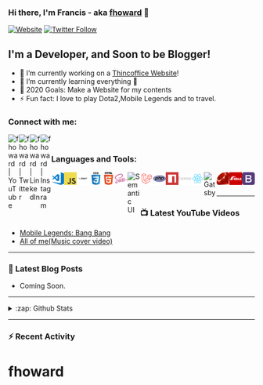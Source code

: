### Hi there, I'm Francis - aka [fhoward][website] 👋

[![Website](https://img.shields.io/badge/linkedin-%230077B5.svg?&style=for-the-badge&logo=linkedin&logoColor=white)](https://www.linkedin.com/in/fhoward28/)
[![Twitter Follow](https://img.shields.io/twitter/follow/francishoward28?color=1DA1F2&logo=twitter&style=for-the-badge)](https://twitter.com/intent/follow?original_referer=https%3A%2F%2Fgithub.com%2Ffhoward&screen_name=francishoward28)

## I'm a Developer, and Soon to be Blogger!

- 🔭 I’m currently working on a [Thincoffice Website][credits_mlw]!
- 🌱 I’m currently learning everything 🤣
- 🥅 2020 Goals: Make a Website for my contents
- ⚡ Fun fact: I love to play Dota2,Mobile Legends and to travel.

### Connect with me:

[<img align="left" alt="fhoward | YouTube" width="22px" src="https://cdn.jsdelivr.net/npm/simple-icons@v3/icons/youtube.svg" />][youtube]
[<img align="left" alt="fhoward | Twitter" width="22px" src="https://cdn.jsdelivr.net/npm/simple-icons@v3/icons/twitter.svg" />][twitter]
[<img align="left" alt="fhoward | LinkedIn" width="22px" src="https://cdn.jsdelivr.net/npm/simple-icons@v3/icons/linkedin.svg" />][linkedin]
[<img align="left" alt="fhoward | Instagram" width="22px" src="https://cdn.jsdelivr.net/npm/simple-icons@v3/icons/instagram.svg" />][instagram]

<br />

### Languages and Tools:

[<img align="left" alt="Visual Studio Code" width="26px" src="https://raw.githubusercontent.com/github/explore/80688e429a7d4ef2fca1e82350fe8e3517d3494d/topics/visual-studio-code/visual-studio-code.png" />][webdevplaylist]
[<img align="left" alt="javascript" width="26px" src="https://raw.githubusercontent.com/github/explore/80688e429a7d4ef2fca1e82350fe8e3517d3494d/topics/javascript/javascript.png" />][lang]
[<img align="left" alt="jQuery" width="26px" src="https://raw.githubusercontent.com/github/explore/80688e429a7d4ef2fca1e82350fe8e3517d3494d/topics/jquery/jquery.png" />][framework]
[<img align="left" alt="css3" width="26px" src="https://raw.githubusercontent.com/github/explore/80688e429a7d4ef2fca1e82350fe8e3517d3494d/topics/css/css.png" />][lang]
[<img align="left" alt="HTML5" width="26px" src="https://raw.githubusercontent.com/github/explore/80688e429a7d4ef2fca1e82350fe8e3517d3494d/topics/html/html.png" />][lang]
[<img align="left" alt="sass" width="26px" src="https://raw.githubusercontent.com/github/explore/80688e429a7d4ef2fca1e82350fe8e3517d3494d/topics/sass/sass.png" />][lang]
[<img align="left" alt="Semantic UI" width="26px" src="https://camo.githubusercontent.com/64fc67646c5de06fe6aae46b33accdb111208897/687474703a2f2f73656d616e7469632d75692e636f6d2f696d616765732f6c6f676f2e706e67" />][framework]
[<img align="left" alt="Laravel" width="26px" src="https://raw.githubusercontent.com/github/explore/56a826d05cf762b2b50ecbe7d492a839b04f3fbf/topics/laravel/laravel.png" />][framework]
[<img align="left" alt="PHP" width="26px" src="https://raw.githubusercontent.com/github/explore/ccc16358ac4530c6a69b1b80c7223cd2744dea83/topics/php/php.png" />][lang]
[<img align="left" alt="NPM" width="26px" src="https://raw.githubusercontent.com/github/explore/80688e429a7d4ef2fca1e82350fe8e3517d3494d/topics/npm/npm.png" />][pm]
[<img align="left" alt="Express" width="26px" src="https://raw.githubusercontent.com/github/explore/80688e429a7d4ef2fca1e82350fe8e3517d3494d/topics/express/express.png" />][framework]
[<img align="left" alt="React" width="26px" src="https://raw.githubusercontent.com/github/explore/80688e429a7d4ef2fca1e82350fe8e3517d3494d/topics/react/react.png" />][js]
[<img align="left" alt="Gatsby" width="26px" src="https://camo.githubusercontent.com/c82d5dbe0efc4f71771b4c656fd96b91d6103a8d/68747470733a2f2f7777772e6761747362796a732e636f6d2f4761747362792d4d6f6e6f6772616d2e737667" />][framework]
[<img align="left" alt="Ruby" width="26px" src="https://raw.githubusercontent.com/github/explore/80688e429a7d4ef2fca1e82350fe8e3517d3494d/topics/ruby/ruby.png" />][lang]
[<img align="left" alt="RoR" width="26px" src="https://raw.githubusercontent.com/github/explore/80688e429a7d4ef2fca1e82350fe8e3517d3494d/topics/rails/rails.png" />][framework]
[<img align="left" alt="RoR" width="26px" src="https://raw.githubusercontent.com/github/explore/80688e429a7d4ef2fca1e82350fe8e3517d3494d/topics/bootstrap/bootstrap.png" />][framework]

<br />
<br />

---

### 📺 Latest YouTube Videos

<!-- YOUTUBE:START -->
- [Mobile Legends: Bang Bang](https://www.youtube.com/watch?v=NvyXka6mWPw)
- [All of me(Music cover video)](https://www.youtube.com/watch?v=qOH1eMA0M3Q)
<!-- YOUTUBE:END -->

<!-- ➡️ [more videos...](https://youtube.com/codestackr) -->

---

### 📕 Latest Blog Posts

<!-- BLOG-POST-LIST:START -->

- Coming Soon.

<!-- BLOG-POST-LIST:END -->

---

<details>
  <summary>:zap: Github Stats</summary>

  <img align="left" alt="fhoward Git Stats" src="https://github-readme-stats.codestackr.vercel.app/api?username=fhoward&count_private=true&show_icons=true&hide_border=true&theme=tokyonight" />

  <img align="left" alt="fhoward Git Stats" src="ihttps://github-readme-stats.vercel.app/api/top-langs/?username=fhoward&layout=compact)](https://github.com/anuraghazra/github-readme-stats" />

</details>

---

### :zap: Recent Activity

<!--START_SECTION:activity-->
<!--END_SECTION:activity-->

[credits_mlw]: https://credits.mylegalwhiz.com
[website]: https://fhoward.github.io/fhoward-cv/
[twitter]: https://twitter.com/francishoward28
[youtube]: https://www.youtube.com/channel/UCjH5q_5z53Mca2X8w8Pb5qg
[instagram]: https://instagram.com/fhoward28
[linkedin]: https://www.linkedin.com/in/fhoward28/
[mylegalwhiz]: https://www.youtube.com/playlist?list=PLkwxH9e_vrAJ0WbEsFA9W3I1W-g_BTsbt
[web_mlw]: https://www.youtube.com/playlist?list=PLkwxH9e_vrALRJKu7wfXby3MKeflhTu6B
[webdevplaylist]: IDE
[framework]: framework
[lang]: programming_language
[pm]: package_manager
[js]: javascript_library

# fhoward
